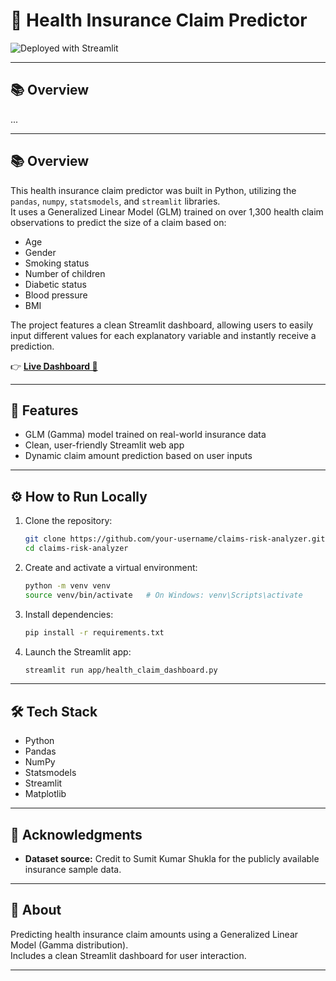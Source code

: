 # 🏥 Health Insurance Claim Predictor

![Deployed with Streamlit](https://img.shields.io/badge/Deployed%20with-Streamlit-red?logo=streamlit&style=flat-square)

---

## 📚 Overview

...

---

## 📚 Overview

This health insurance claim predictor was built in Python, utilizing the `pandas`, `numpy`, `statsmodels`, and `streamlit` libraries.  
It uses a Generalized Linear Model (GLM) trained on over 1,300 health claim observations to predict the size of a claim based on:

- Age
- Gender
- Smoking status
- Number of children
- Diabetic status
- Blood pressure
- BMI

The project features a clean Streamlit dashboard, allowing users to easily input different values for each explanatory variable and instantly receive a prediction.

👉 [**Live Dashboard 🚀**](https://health-claim-dashboard.streamlit.app/)

---

## 🚀 Features

- GLM (Gamma) model trained on real-world insurance data
- Clean, user-friendly Streamlit web app
- Dynamic claim amount prediction based on user inputs

---

## ⚙️ How to Run Locally

1. Clone the repository:
    ```bash
    git clone https://github.com/your-username/claims-risk-analyzer.git
    cd claims-risk-analyzer
    ```

2. Create and activate a virtual environment:
    ```bash
    python -m venv venv
    source venv/bin/activate   # On Windows: venv\Scripts\activate
    ```

3. Install dependencies:
    ```bash
    pip install -r requirements.txt
    ```

4. Launch the Streamlit app:
    ```bash
    streamlit run app/health_claim_dashboard.py
    ```

---

## 🛠️ Tech Stack

- Python
- Pandas
- NumPy
- Statsmodels
- Streamlit
- Matplotlib

---

## 📣 Acknowledgments

- **Dataset source:** Credit to Sumit Kumar Shukla for the publicly available insurance sample data.

---

## 🧠 About

Predicting health insurance claim amounts using a Generalized Linear Model (Gamma distribution).  
Includes a clean Streamlit dashboard for user interaction.

---
